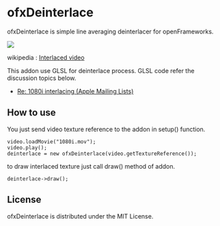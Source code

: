 # ofxDeinterlace
ofxDeinterlace is simple line averaging deinterlacer for openFrameworks. 

![](http://upload.wikimedia.org/wikipedia/commons/f/f0/Indian_Head_interlace.gif)

wikipedia : [Interlaced video](http://en.wikipedia.org/wiki/Interlaced_video)

This addon use GLSL for deinterlace process. GLSL code refer the discussion topics below.

- [Re: 1080i interlacing (Apple Mailing Lists)](http://lists.apple.com/archives/quartzcomposer-dev/2008/Aug/msg00157.html)

## How to use

You just send video texture reference to the addon in setup() function.

```
video.loadMovie("1080i.mov");
video.play();
deinterlace = new ofxDeinterlace(video.getTextureReference());
```

to draw interlaced texture just call draw() method of addon.

```
deinterlace->draw();
```

## License

ofxDeinterlace is distributed under the MIT License.
